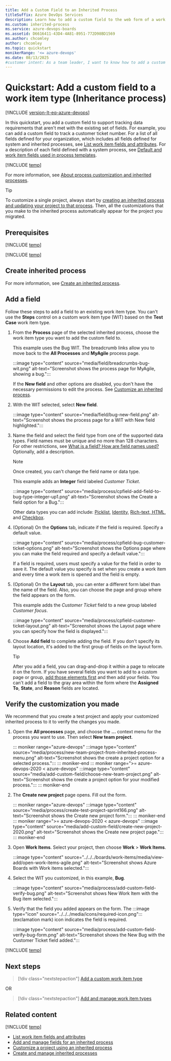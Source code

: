 ```yaml
---
title: Add a Custom Field to an Inherited Process
titleSuffix: Azure DevOps Services
description: Learn how to add a custom field to the web form of a work item type for an Inheritance process model and apply it to a project. 
ms.custom: inherited-process
ms.service: azure-devops-boards
ms.assetid: D6616411-43D4-4A81-8951-772D98BD1569  
ms.author: chcomley
author: chcomley
ms.topic: quickstart
monikerRange: '<= azure-devops'
ms.date: 08/13/2025
#customer intent: As a team leader, I want to know how to add a custom field to my work items in Azure Boards.
---
```


# Quickstart: Add a custom field to a work item type (Inheritance process)

[!INCLUDE [version-lt-eq-azure-devops](../../../includes/version-lt-eq-azure-devops.md)]

In this quickstart, you add a custom field to support tracking data requirements that aren't met with the existing set of fields. For example, you can add a custom field to track a customer ticket number. For a list of all fields defined for your organization, which includes all fields defined for system and inherited processes, see [List work item fields and attributes](../../../boards/work-items/work-item-fields.md). For a description of each field defined with a system process, see [Default and work item fields used in process templates](../../../boards/work-items/guidance/work-item-field.md). 

[!INCLUDE [temp](../includes/note-on-prem-link.md)]

For more information, see [About process customization and inherited processes](inheritance-process-model.md). 

> [!TIP]
> To customize a single project, always start by [creating an inherited process and updating your project to that process](manage-process.md). Then, all the customizations that you make to the inherited process automatically appear for the project you migrated.

## Prerequisites

[!INCLUDE [temp](../includes/process-prerequisites.md)] 

[!INCLUDE [temp](../includes/open-process-admin-context-ts.md)]

## Create inherited process

For more information, see [Create an inherited process](manage-process.md#create-an-inherited-process).

<a id="add-wit"></a>

## Add a field 

Follow these steps to add a field to an existing work item type. You can't use the **Steps** control on a custom work item type (WIT) based on the **Test Case** work item type.  

1. From the **Process** page of the selected inherited process, choose the work item type you want to add the custom field to. 

	This example uses the Bug WIT. The breadcrumb links allow you to move back to the **All Processes** and **MyAgile** process page. 

	:::image type="content" source="media/field/breadcrumbs-bug-wit.png" alt-text="Screenshot shows the process page for MyAgile, showing a bug."::: 

	If the **New field** and other options are disabled, you don't have the necessary permissions to edit the process. See [Customize an inherited process](../../../organizations/security/set-permissions-access-work-tracking.md#customize-an-inherited-process).

1. With the WIT selected, select **New field**.  

	:::image type="content" source="media/field/bug-new-field.png" alt-text="Screenshot shows the process page for a WIT with New field highlighted."::: 

1. Name the field and select the field type from one of the supported data types. Field names must be unique and no more than 128 characters. For other restrictions, see [What is a field? How are field names used?](inheritance-process-model.md#field-reference) Optionally, add a description.  

	> [!NOTE]
	> Once created, you can't change the field name or data type. 

	This example adds an **Integer** field labeled *Customer Ticket*. 

    :::image type="content" source="media/process/cpfield-add-field-to-bug-type-integer-up1.png" alt-text="Screenshot shows the Create a field option for a Bug.":::

	Other data types you can add include: [Picklist](customize-process-field.md#add-a-picklist), [Identity](customize-process-field.md#add-an-identity-field), [Rich-text, HTML](customize-process-field.md#add-a-rich-text-html-field), and [Checkbox](customize-process-field.md#add-a-checkbox-field).  

	<a id="options"></a>  
1. (Optional) On the **Options** tab, indicate if the field is required. Specify a default value.

	:::image type="content" source="media/process/cpfield-bug-customer-ticket-options.png" alt-text="Screenshot shows the Options page where you can make the field required and specify a default value.":::

	If a field is required, users must specify a value for the field in order to save it. The default value you specify is set when you create a work item and every time a work item is opened and the field is empty.

	<a id="layout"></a>
1. (Optional) On the **Layout** tab, you can enter a different form label than the name of the field. Also, you can choose the page and group where the field appears on the form. 

	This example adds the *Customer Ticket* field to a new group labeled *Customer focus*. 

	:::image type="content" source="media/process/cpfield-customer-ticket-layout.png" alt-text="Screenshot shows the Layout page where you can specify how the field is displayed.":::

1. Choose **Add field** to complete adding the field. If you don't specify its layout location, it's added to the first group of fields on the layout form.  

	> [!TIP]
	> After you add a field, you can drag-and-drop it within a page to relocate it on the form. If you have several fields you want to add to a custom page or group, [add those elements first](customize-process-form.md) and then add your fields. You can't add a field to the gray area within the form where the **Assigned To**, **State**, and **Reason** fields are located. 

<a id="verify"></a>

## Verify the customization you made 

We recommend that you create a test project and apply your customized inherited process to it to verify the changes you made. 

1. Open the **All processes** page, and choose the **...** context menu for the process you want to use. Then select **New team project**.

	::: moniker range="azure-devops"
	:::image type="content" source="media/process/new-team-project-from-inherited-process-menu.png" alt-text="Screenshot shows the create a project option for a selected process."::: 
	::: moniker-end
	::: moniker range=">= azure-devops-2020 < azure-devops"
	:::image type="content" source="media/add-custom-field/choose-new-team-project.png" alt-text="Screenshot shows the create a project option for your modified process."::: 
	::: moniker-end

1. The **Create new project** page opens. Fill out the form. 

	::: moniker range="azure-devops"
	:::image type="content" source="media/process/create-test-project-sprint166.png" alt-text="Screenshot shows the Create new project form."::: 
	::: moniker-end
	::: moniker range=">= azure-devops-2020 < azure-devops"
	:::image type="content" source="media/add-custom-field/create-new-project-2020.png" alt-text="Screenshot shows the Create new project page."::: 
	::: moniker-end

1. Open **Work Items**. Select your project, then choose **Work** > **Work Items**. 

	:::image type="content" source="../../../boards/work-items/media/view-add/open-work-items-agile.png" alt-text="Screenshot shows Azure Boards with Work items selected.":::

1. Select the WIT you customized, in this example, **Bug**. 

	:::image type="content" source="media/process/add-custom-field-verify-bug.png" alt-text="Screenshot shows New Work Item with the Bug item selected."::: 

1. Verify that the field you added appears on the form. The :::image type="icon" source="../../../media/icons/required-icon.png"::: (exclamation mark) icon indicates the field is required.  

	:::image type="content" source="media/process/add-custom-field-verify-bug-form.png" alt-text="Screenshot shows the New Bug with the Customer Ticket field added."::: 

[!INCLUDE [temp](../includes/change-project-to-inherited-process.md)] 

## Next steps

> [!div class="nextstepaction"]
> [Add a custom work item type](add-custom-wit.md) 

OR

> [!div class="nextstepaction"]
> [Add and manage work item types](customize-process-work-item-type.md)

## Related content  

[!INCLUDE [temp](../includes/note-audit-log-support-process.md)]

- [List work item fields and attributes](../../../boards/work-items/work-item-fields.md)
- [Add and manage fields for an inherited process](customize-process-field.md#show-hide-field) 
- [Customize a project using an inherited process](customize-process.md)
- [Create and manage inherited processes](manage-process.md)

